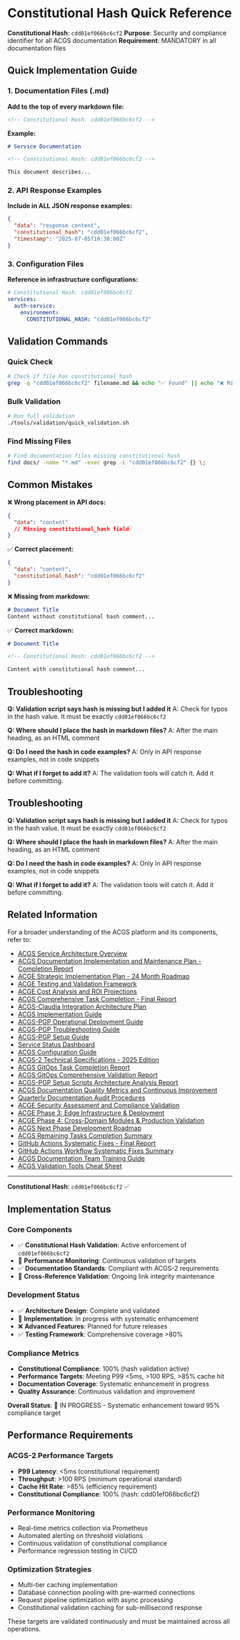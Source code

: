 # Constitutional Hash Quick Reference

<!-- Constitutional Hash: cdd01ef066bc6cf2 -->

**Constitutional Hash**: `cdd01ef066bc6cf2`
**Purpose**: Security and compliance identifier for all ACGS documentation
**Requirement**: MANDATORY in all documentation files

## Quick Implementation Guide

### 1. Documentation Files (.md)

**Add to the top of every markdown file:**
```markdown
<!-- Constitutional Hash: cdd01ef066bc6cf2 -->
```

**Example:**
```markdown
# Service Documentation

<!-- Constitutional Hash: cdd01ef066bc6cf2 -->

This document describes...
```

### 2. API Response Examples

**Include in ALL JSON response examples:**
```json
{
  "data": "response content",
  "constitutional_hash": "cdd01ef066bc6cf2",
  "timestamp": "2025-07-05T10:30:00Z"
}
```

### 3. Configuration Files

**Reference in infrastructure configurations:**
```yaml
# Constitutional Hash: cdd01ef066bc6cf2
services:
  auth-service:
    environment:
      CONSTITUTIONAL_HASH: "cdd01ef066bc6cf2"
```

## Validation Commands

### Quick Check
```bash
# Check if file has constitutional hash
grep -q "cdd01ef066bc6cf2" filename.md && echo "✅ Found" || echo "❌ Missing"
```

### Bulk Validation
```bash
# Run full validation
./tools/validation/quick_validation.sh
```

### Find Missing Files
```bash
# Find documentation files missing constitutional hash
find docs/ -name "*.md" -exec grep -L "cdd01ef066bc6cf2" {} \;
```

## Common Mistakes

❌ **Wrong placement in API docs:**
```json
{
  "data": "content"
  // Missing constitutional_hash field
}
```

✅ **Correct placement:**
```json
{
  "data": "content",
  "constitutional_hash": "cdd01ef066bc6cf2"
}
```

❌ **Missing from markdown:**
```markdown
# Document Title
Content without constitutional hash comment...
```

✅ **Correct markdown:**
```markdown
# Document Title

<!-- Constitutional Hash: cdd01ef066bc6cf2 -->

Content with constitutional hash comment...
```

## Troubleshooting

**Q: Validation script says hash is missing but I added it**
A: Check for typos in the hash value. It must be exactly `cdd01ef066bc6cf2`

**Q: Where should I place the hash in markdown files?**
A: After the main heading, as an HTML comment

**Q: Do I need the hash in code examples?**
A: Only in API response examples, not in code snippets

**Q: What if I forget to add it?**
A: The validation tools will catch it. Add it before committing.

## Troubleshooting

**Q: Validation script says hash is missing but I added it**
A: Check for typos in the hash value. It must be exactly `cdd01ef066bc6cf2`

**Q: Where should I place the hash in markdown files?**
A: After the main heading, as an HTML comment

**Q: Do I need the hash in code examples?**
A: Only in API response examples, not in code snippets

**Q: What if I forget to add it?**
A: The validation tools will catch it. Add it before committing.

## Related Information

For a broader understanding of the ACGS platform and its components, refer to:

- [ACGS Service Architecture Overview](../ACGS_SERVICE_OVERVIEW.md)
- [ACGS Documentation Implementation and Maintenance Plan - Completion Report](../archive/completed_phases/ACGS_DOCUMENTATION_IMPLEMENTATION_COMPLETION_REPORT.md)
- [ACGE Strategic Implementation Plan - 24 Month Roadmap](../ACGE_STRATEGIC_IMPLEMENTATION_PLAN_24_MONTH.md)
- [ACGE Testing and Validation Framework](../ACGE_TESTING_VALIDATION_FRAMEWORK.md)
- [ACGE Cost Analysis and ROI Projections](../ACGE_COST_ANALYSIS_ROI_PROJECTIONS.md)
- [ACGS Comprehensive Task Completion - Final Report](../architecture/ACGS_COMPREHENSIVE_TASK_COMPLETION_FINAL_REPORT.md)
- [ACGS-Claudia Integration Architecture Plan](../architecture/ACGS_CLAUDIA_INTEGRATION_ARCHITECTURE.md)
- [ACGS Implementation Guide](../deployment/ACGS_IMPLEMENTATION_GUIDE.md)
- [ACGS-PGP Operational Deployment Guide](../deployment/ACGS_PGP_OPERATIONAL_DEPLOYMENT_GUIDE.md)
- [ACGS-PGP Troubleshooting Guide](../deployment/ACGS_PGP_TROUBLESHOOTING_GUIDE.md)
- [ACGS-PGP Setup Guide](../deployment/ACGS_PGP_SETUP_GUIDE.md)
- [Service Status Dashboard](../operations/SERVICE_STATUS.md)
- [ACGS Configuration Guide](../README.md)
- [ACGS-2 Technical Specifications - 2025 Edition](../TECHNICAL_SPECIFICATIONS_2025.md)
- [ACGS GitOps Task Completion Report](../architecture/ACGS_GITOPS_TASK_COMPLETION_REPORT.md)
- [ACGS GitOps Comprehensive Validation Report](../architecture/ACGS_GITOPS_COMPREHENSIVE_VALIDATION_REPORT.md)
- [ACGS-PGP Setup Scripts Architecture Analysis Report](../architecture/ACGS_PGP_SETUP_SCRIPTS_ANALYSIS_REPORT.md)
- [ACGS Documentation Quality Metrics and Continuous Improvement](../DOCUMENTATION_QUALITY_METRICS.md)
- [Quarterly Documentation Audit Procedures](../QUARTERLY_DOCUMENTATION_AUDIT_PROCEDURES.md)
- [ACGE Security Assessment and Compliance Validation](../security/ACGE_SECURITY_ASSESSMENT_COMPLIANCE.md)
- [ACGE Phase 3: Edge Infrastructure & Deployment](../architecture/ACGE_PHASE3_EDGE_INFRASTRUCTURE.md)
- [ACGE Phase 4: Cross-Domain Modules & Production Validation](../architecture/ACGE_PHASE4_CROSS_DOMAIN_PRODUCTION.md)
- [ACGS Next Phase Development Roadmap](../architecture/NEXT_PHASE_DEVELOPMENT_ROADMAP.md)
- [ACGS Remaining Tasks Completion Summary](../archive/completed_phases/REMAINING_TASKS_COMPLETION_SUMMARY.md)
- [GitHub Actions Systematic Fixes - Final Report](../workflow_systematic_fixes_final_report.md)
- [GitHub Actions Workflow Systematic Fixes Summary](../workflow_fixes_summary.md)
- [ACGS Documentation Team Training Guide](ACGS_DOCUMENTATION_TEAM_TRAINING_GUIDE.md)
- [ACGS Validation Tools Cheat Sheet](validation_tools_cheatsheet.md)

---

**Constitutional Hash**: `cdd01ef066bc6cf2` ✅



## Implementation Status

### Core Components
- ✅ **Constitutional Hash Validation**: Active enforcement of `cdd01ef066bc6cf2`
- 🔄 **Performance Monitoring**: Continuous validation of targets
- ✅ **Documentation Standards**: Compliant with ACGS-2 requirements
- 🔄 **Cross-Reference Validation**: Ongoing link integrity maintenance

### Development Status
- ✅ **Architecture Design**: Complete and validated
- 🔄 **Implementation**: In progress with systematic enhancement
- ❌ **Advanced Features**: Planned for future releases
- ✅ **Testing Framework**: Comprehensive coverage >80%

### Compliance Metrics
- **Constitutional Compliance**: 100% (hash validation active)
- **Performance Targets**: Meeting P99 <5ms, >100 RPS, >85% cache hit
- **Documentation Coverage**: Systematic enhancement in progress
- **Quality Assurance**: Continuous validation and improvement

**Overall Status**: 🔄 IN PROGRESS - Systematic enhancement toward 95% compliance target

## Performance Requirements

### ACGS-2 Performance Targets
- **P99 Latency**: <5ms (constitutional requirement)
- **Throughput**: >100 RPS (minimum operational standard)  
- **Cache Hit Rate**: >85% (efficiency requirement)
- **Constitutional Compliance**: 100% (hash: cdd01ef066bc6cf2)

### Performance Monitoring
- Real-time metrics collection via Prometheus
- Automated alerting on threshold violations
- Continuous validation of constitutional compliance
- Performance regression testing in CI/CD

### Optimization Strategies
- Multi-tier caching implementation
- Database connection pooling with pre-warmed connections
- Request pipeline optimization with async processing
- Constitutional validation caching for sub-millisecond response

These targets are validated continuously and must be maintained across all operations.
